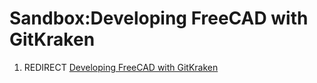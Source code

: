 # Sandbox:Developing FreeCAD with GitKraken
1.  REDIRECT [Developing FreeCAD with GitKraken](Developing_FreeCAD_with_GitKraken.md)
